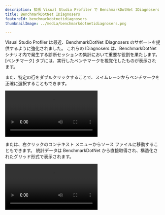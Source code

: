 ```yaml
---
description: 拡張 Visual Studio Profiler で BenchmarkDotNet IDiagnosers がサポートされる
title: BenchmarkDotNet IDiagnosers
featureId: benchmarkdotnetidiagnosers
thumbnailImage: ../media/benchmarkdotnetidiagnosers.png

---
```


Visual Studio Profiler は最近、BenchmarkDotNet IDiagnosers のサポートを提供するように強化されました。 これらの IDiagnosers は、BenchmarkDotNet シナリオ内で発生する診断セッションの集計において重要な役割を果たします。 [ベンチマーク] タブには、実行したベンチマークを視覚化したものが表示されます。

また、特定の行をダブルクリックすることで、スイムレーンからベンチマークを正確に選択することもできます。

![IDiagnosers スイムレーン](../media/IDiagnosers-swimlane.mp4 "IDiagnosers スイムレーン")

または、右クリックのコンテキスト メニューからソース ファイルに移動することもできます。 統計データは BenchmarkDotNet から直接取得され、構造化されたグリッド形式で表示されます。

![IDiagnosers source.mp4 に移動](../media/IDiagnosers-gotosource.mp4 "IDiagnosers source.mp4 に移動")
